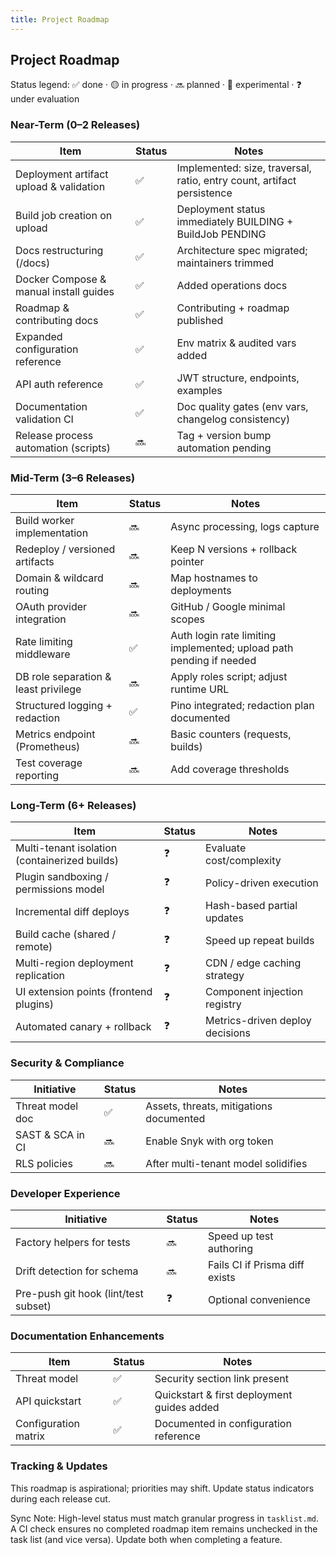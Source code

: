 ```yaml
---
title: Project Roadmap
---
```


## Project Roadmap

Status legend: ✅ done · 🟡 in progress · 🔜 planned · 🧪 experimental · ❓ under evaluation

### Near-Term (0–2 Releases)

| Item | Status | Notes |
|------|--------|-------|
| Deployment artifact upload & validation | ✅ | Implemented: size, traversal, ratio, entry count, artifact persistence |
| Build job creation on upload | ✅ | Deployment status immediately BUILDING + BuildJob PENDING |
| Docs restructuring (/docs) | ✅ | Architecture spec migrated; maintainers trimmed |
| Docker Compose & manual install guides | ✅ | Added operations docs |
| Roadmap & contributing docs | ✅ | Contributing + roadmap published |
| Expanded configuration reference | ✅ | Env matrix & audited vars added |
| API auth reference | ✅ | JWT structure, endpoints, examples |
| Documentation validation CI | ✅ | Doc quality gates (env vars, changelog consistency) |
| Release process automation (scripts) | 🔜 | Tag + version bump automation pending |

### Mid-Term (3–6 Releases)

| Item | Status | Notes |
|------|--------|-------|
| Build worker implementation | 🔜 | Async processing, logs capture |
| Redeploy / versioned artifacts | 🔜 | Keep N versions + rollback pointer |
| Domain & wildcard routing | 🔜 | Map hostnames to deployments |
| OAuth provider integration | 🔜 | GitHub / Google minimal scopes |
| Rate limiting middleware | ✅ | Auth login rate limiting implemented; upload path pending if needed |
| DB role separation & least privilege | 🔜 | Apply roles script; adjust runtime URL |
| Structured logging + redaction | ✅ | Pino integrated; redaction plan documented |
| Metrics endpoint (Prometheus) | 🔜 | Basic counters (requests, builds) |
| Test coverage reporting | 🔜 | Add coverage thresholds |

### Long-Term (6+ Releases)

| Item | Status | Notes |
|------|--------|-------|
| Multi-tenant isolation (containerized builds) | ❓ | Evaluate cost/complexity |
| Plugin sandboxing / permissions model | ❓ | Policy-driven execution |
| Incremental diff deploys | ❓ | Hash-based partial updates |
| Build cache (shared / remote) | ❓ | Speed up repeat builds |
| Multi-region deployment replication | ❓ | CDN / edge caching strategy |
| UI extension points (frontend plugins) | ❓ | Component injection registry |
| Automated canary + rollback | ❓ | Metrics-driven deploy decisions |

### Security & Compliance

| Initiative | Status | Notes |
|-----------|--------|-------|
| Threat model doc | ✅ | Assets, threats, mitigations documented |
| SAST & SCA in CI | 🔜 | Enable Snyk with org token |
| RLS policies | 🔜 | After multi-tenant model solidifies |

### Developer Experience

| Initiative | Status | Notes |
|-----------|--------|-------|
| Factory helpers for tests | 🔜 | Speed up test authoring |
| Drift detection for schema | 🔜 | Fails CI if Prisma diff exists |
| Pre-push git hook (lint/test subset) | ❓ | Optional convenience |

### Documentation Enhancements

| Item | Status | Notes |
|------|--------|-------|
| Threat model | ✅ | Security section link present |
| API quickstart | ✅ | Quickstart & first deployment guides added |
| Configuration matrix | ✅ | Documented in configuration reference |

### Tracking & Updates

This roadmap is aspirational; priorities may shift. Update status indicators during each release cut.

Sync Note: High-level status must match granular progress in `tasklist.md`. A CI check ensures no completed roadmap item remains unchecked in the task list (and vice versa). Update both when completing a feature.
